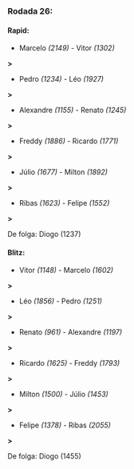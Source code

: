 ### Rodada 26:

#### Rapid:

* Marcelo *(2149)*     -     Vitor *(1302)*

 **>** 
* Pedro *(1234)*     -     Léo *(1927)*

 **>** 
* Alexandre *(1155)*     -     Renato *(1245)*

 **>** 
* Freddy *(1886)*     -     Ricardo *(1771)*

 **>** 
* Júlio *(1677)*     -     Milton *(1892)*

 **>** 
* Ribas *(1623)*     -     Felipe *(1552)*

 **>** 

De folga: Diogo (1237)

#### Blitz:

* Vitor *(1148)*     -     Marcelo *(1602)*

 **>** 
* Léo *(1856)*     -     Pedro *(1251)*

 **>** 
* Renato *(961)*     -     Alexandre *(1197)*

 **>** 
* Ricardo *(1625)*     -     Freddy *(1793)*

 **>** 
* Milton *(1500)*     -     Júlio *(1453)*

 **>** 
* Felipe *(1378)*     -     Ribas *(2055)*

 **>** 

De folga: Diogo (1455)

